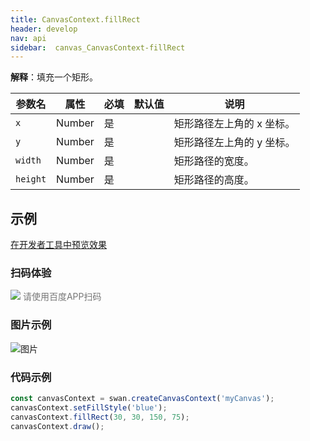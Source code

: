 ```yaml
---
title: CanvasContext.fillRect
header: develop
nav: api
sidebar:  canvas_CanvasContext-fillRect
---
```

 

**解释**：填充一个矩形。

 
 
|参数名|属性|必填|默认值|说明|
|----|----|----|---|---|
|`x`|Number|是||矩形路径左上角的 x 坐标。|
| `y`|Number|是||矩形路径左上角的 y 坐标。|
|`width`|Number|是||矩形路径的宽度。|
| `height`|Number|是||矩形路径的高度。|
## 示例

<a href="swanide://fragment/6956a3b2894f09e82be015fa3eef373b1573722652190" title="在开发者工具中预览效果" target="_self">在开发者工具中预览效果</a> 

### 扫码体验

<div class='scan-code-container'>
    <img src="https://b.bdstatic.com/miniapp/assets/images/doc_demo/pages_createCanvasContext.png" class="demo-qrcode-image" />
    <font color=#777 12px>请使用百度APP扫码</font>
</div>

###  图片示例  
![图片](../../../../img/api/canvas/rect.png)

### 代码示例 



```js
const canvasContext = swan.createCanvasContext('myCanvas');
canvasContext.setFillStyle('blue');
canvasContext.fillRect(30, 30, 150, 75);
canvasContext.draw();
```


